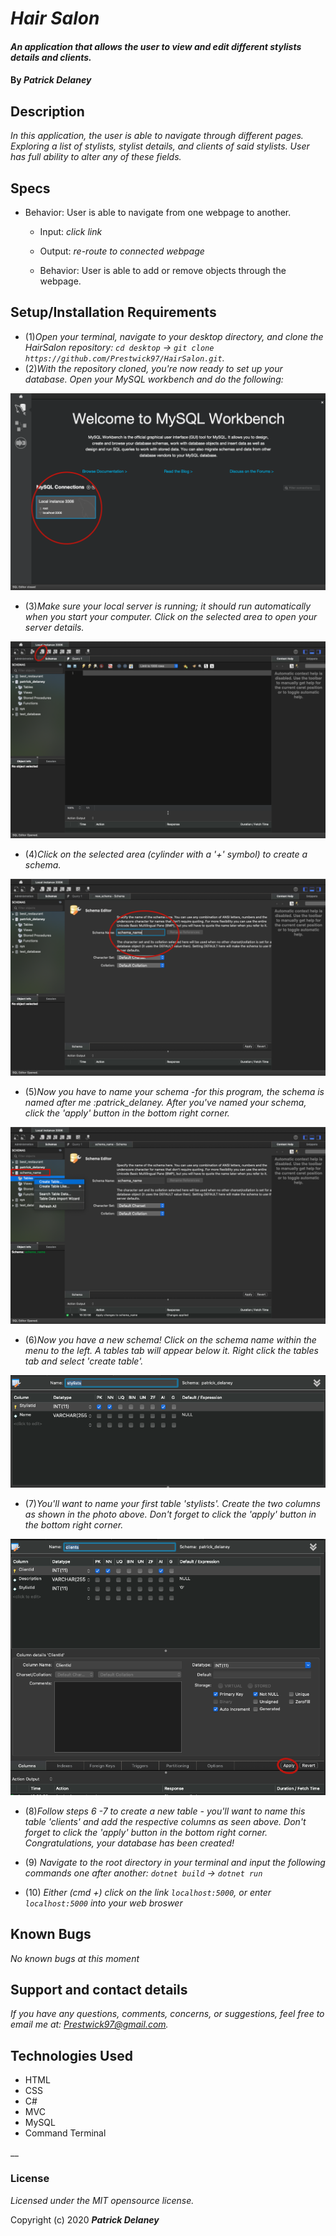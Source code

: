 # _Hair Salon_

#### _An application that allows the user to view and edit different stylists details and clients._

#### By _**Patrick Delaney**_

## Description

_In this application, the user is able to navigate through different pages. Exploring a list of stylists, stylist details, and clients of said stylists. User has full ability to alter any of these fields._

## Specs

* Behavior: User is able to navigate from one webpage to another.
	* Input: *click link*
	* Output: *re-route to connected webpage*

	* Behavior: User is able to add or remove objects through the webpage.

## Setup/Installation Requirements

* (1)_Open your terminal, navigate to your desktop directory, and clone the HairSalon repository: `cd desktop` -> `git clone https://github.com/Prestwick97/HairSalon.git`._
* (2)_With the repository cloned, you're now ready to set up your database. Open your MySQL workbench and do the following:_

![](img/step1.png)
* (3)_Make sure your local server is running; it should run automatically when you start your computer.  Click on the selected area to open your server details._

![](img/step2.png)
* (4)_Click on the selected area (cylinder with a '+' symbol) to create a schema._

![](img/step3.png)
* (5)_Now you have to name your schema -for this program, the schema is named after me :patrick_delaney. After you've named your schema, click the 'apply' button in the bottom right corner._

![](img/step4.png)
* (6)_Now you have a new schema! Click on the schema name within the menu to the left. A tables tab will appear below it. Right click the tables tab and select 'create table'._

![](img/step5.png)
* (7)_You'll want to name your first table 'stylists'. Create the two columns as shown in the photo above. Don't forget to click the 'apply' button in the bottom right corner._

![](img/step6.png)
* (8)_Follow steps 6 -7 to create a new table - you'll want to name this table 'clients' and add the respective columns as seen above. Don't forget to click the 'apply' button in the bottom right corner. Congratulations, your database has been created!_

* (9) _Navigate to the root directory in your terminal and input the following commands one after another: `dotnet build` -> `dotnet run`_

* (10) _Either (cmd +) click on the link `localhost:5000`, or enter `localhost:5000` into your web broswer_
## Known Bugs

_No known bugs at this moment_

## Support and contact details

_If you have any questions, comments, concerns, or suggestions, feel free to email me at: Prestwick97@gmail.com._

## Technologies Used

* HTML
* CSS
* C#
* MVC
* MySQL
* Command Terminal

__

### License

*Licensed under the MIT opensource license.*

Copyright (c) 2020 **_Patrick Delaney_**
